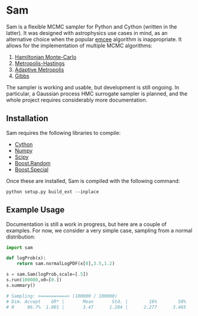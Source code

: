 Sam
===

Sam is a flexible MCMC sampler for Python and Cython (written in the latter).  It was designed with astrophysics use cases in mind, as an alternative choice when the popular [emcee](http://dfm.io/emcee/current/) algorithm is inappropriate.  It allows for the implementation of multiple MCMC algorithms:

1. [Hamiltonian Monte-Carlo](https://en.wikipedia.org/wiki/Hamiltonian_Monte_Carlo)
2. [Metropolis-Hastings](https://en.wikipedia.org/wiki/Metropolis%E2%80%93Hastings_algorithm)
3. [Adaptive Metropolis](https://projecteuclid.org/euclid.bj/1080222083)
4. [Gibbs](https://en.wikipedia.org/wiki/Gibbs_sampling)

The sampler is working and usable, but development is still ongoing.  In particular, a Gaussian process HMC surrogate sampler is planned, and the whole project requires considerably more documentation.

Installation
------------
Sam requires the following libraries to compile:

* [Cython](https://cython.org/)
* [Numpy](http://www.numpy.org/)
* [Scipy](https://www.scipy.org/)
* [Boost.Random](https://www.boost.org/doc/libs/1_68_0/doc/html/boost_random.html)
* [Boost.Special](https://www.boost.org/doc/libs/1_68_0/libs/math/doc/html/special.html)

Once these are installed, Sam is compiled with the following command:

`python setup.py build_ext --inplace`

Example Usage
-------------
Documentation is still a work in progress, but here are a couple of examples.  For now, we consider a very simple case, sampling from a normal distribution:
```python
import sam

def logProb(x):
    return sam.normalLogPDF(x[0],3.5,1.2)

s = sam.Sam(logProb,scale=[.5])
s.run(100000,x0=[0.])
s.summary()

# Sampling: <==========> (100000 / 100000)          
# Dim. Accept    GR* |       Mean       Std. |        16%        50%        84%
# 0     86.7%  1.001 |       3.47      1.204 |      2.277      3.465      4.667
```
